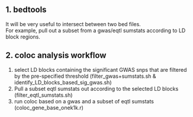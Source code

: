 ## 1. bedtools 
It will be very useful to intersect between two bed files. <br>
For example, pull out a subset from a gwas/eqtl sumstats according to LD block regions. <br>
## 2. coloc analysis workflow
1. select LD blocks containing the significant GWAS snps that are filtered by the pre-specified threshold (filter_gwas+sumstats.sh & identify_LD_blocks_based_sig_gwas.sh) 
2. Pull a subset eqtl sumstats out according to the selected LD blocks (filter_eqtl_sumstats.sh)
3. run coloc based on a gwas and a subset of eqtl sumstats (coloc_gene_base_onek1k.r)  

